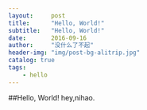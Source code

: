```yaml
---
layout:     post
title:      "Hello, World!"
subtitle:   "Hello, World!"
date:       2016-09-16
author:     "没什么了不起"
header-img: "img/post-bg-alitrip.jpg"
catalog: true
tags:
    - hello
---
```


##Hello, World!
hey,nihao.

